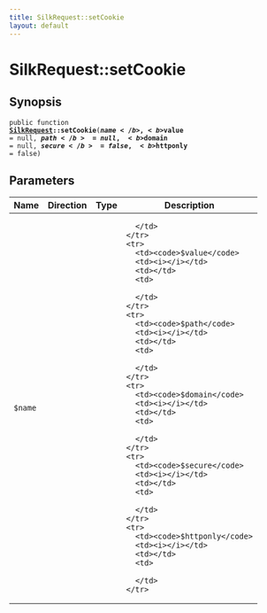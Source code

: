 ```yaml
---
title: SilkRequest::setCookie
layout: default
---
```


# SilkRequest::setCookie

## Synopsis

<code>public function <b><a href="SilkRequest">SilkRequest</a>::setCookie</b>(<b>$name</b>, <b>$value</b> = null, <b>$path</b> = null, <b>$domain</b> = null, <b>$secure</b> = false, <b>$httponly</b> = false)</code>

## Parameters

<table>
  <thead>
    <tr>
      <th>Name</th>
      <th>Direction</th>
      <th>Type</th>
      <th>Description</th>
    </tr>
  </thead>
  <tbody>
    <tr>
      <td><code>$name</code>
      <td><i></i></td>
      <td></td>
      <td>

      </td>
    </tr>
    <tr>
      <td><code>$value</code>
      <td><i></i></td>
      <td></td>
      <td>

      </td>
    </tr>
    <tr>
      <td><code>$path</code>
      <td><i></i></td>
      <td></td>
      <td>

      </td>
    </tr>
    <tr>
      <td><code>$domain</code>
      <td><i></i></td>
      <td></td>
      <td>

      </td>
    </tr>
    <tr>
      <td><code>$secure</code>
      <td><i></i></td>
      <td></td>
      <td>

      </td>
    </tr>
    <tr>
      <td><code>$httponly</code>
      <td><i></i></td>
      <td></td>
      <td>

      </td>
    </tr>
  </tbody>
</table>

